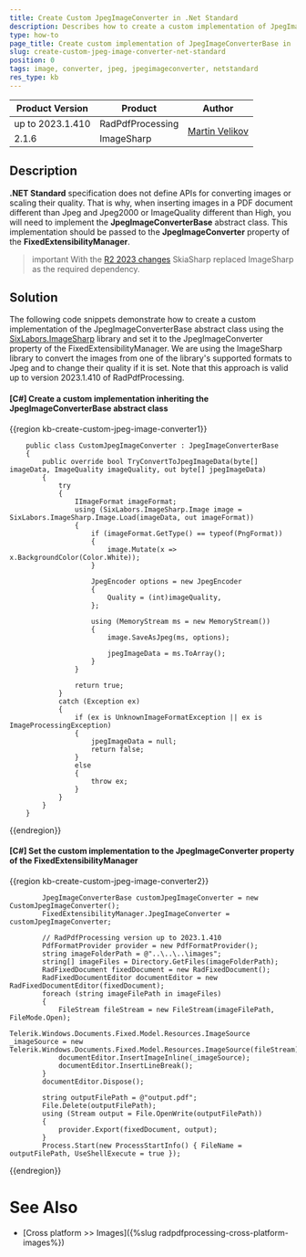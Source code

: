 ```yaml
---
title: Create Custom JpegImageConverter in .Net Standard
description: Describes how to create a custom implementation of JpegImageConverterBase in .Net Standard.
type: how-to
page_title: Create custom implementation of JpegImageConverterBase in .Net Standard
slug: create-custom-jpeg-image-converter-net-standard
position: 0
tags: image, converter, jpeg, jpegimageconverter, netstandard
res_type: kb
---
```


<table>
<thead>
<tr>
<th>Product Version</th>
<th>Product</th>
<th>Author</th>
</tr>
</thead>
<tbody>
<tr>
<td>up to 2023.1.410</td>
<td>RadPdfProcessing</td>
<td rowspan="2" ><a href="https://www.telerik.com/blogs/author/martin-velikov">Martin Velikov</a></td>
</tr>
<tr>
<td>2.1.6</td>
<td>ImageSharp</td>
</tr>
</tbody>
</table>

## Description

**.NET Standard** specification does not define APIs for converting images or scaling their quality. That is why, when inserting images in a PDF document different than Jpeg and Jpeg2000 or ImageQuality different than High, you will need to implement the **JpegImageConverterBase** abstract class. This implementation should be passed to the **JpegImageConverter** property of the **FixedExtensibilityManager**.

>important With the [R2 2023 changes](https://docs.telerik.com/devtools/document-processing/libraries/radpdfprocessing/changes-and-backward-compatibility/backward-compatibility#whats-different-in-2023-r2) SkiaSharp replaced ImageSharp as the required dependency.

## Solution

The following code snippets demonstrate how to create a custom implementation of the JpegImageConverterBase abstract class using the [SixLabors.ImageSharp](https://github.com/SixLabors/ImageSharp) library and set it to the JpegImageConverter property of the FixedExtensibilityManager. We are using the ImageSharp library to convert the images from one of the library's supported formats to Jpeg and to change their quality if it is set. Note that this approach is valid up to version 2023.1.410 of RadPdfProcessing.

#### __[C#] Create a custom implementation inheriting the JpegImageConverterBase abstract class__

{{region kb-create-custom-jpeg-image-converter1}}

        public class CustomJpegImageConverter : JpegImageConverterBase
        {
            public override bool TryConvertToJpegImageData(byte[] imageData, ImageQuality imageQuality, out byte[] jpegImageData)
            {
                try
                {
                    IImageFormat imageFormat;
                    using (SixLabors.ImageSharp.Image image = SixLabors.ImageSharp.Image.Load(imageData, out imageFormat))
                    {
                        if (imageFormat.GetType() == typeof(PngFormat))
                        {
                            image.Mutate(x => x.BackgroundColor(Color.White));
                        }

                        JpegEncoder options = new JpegEncoder
                        {
                            Quality = (int)imageQuality,
                        };

                        using (MemoryStream ms = new MemoryStream())
                        {
                            image.SaveAsJpeg(ms, options);

                            jpegImageData = ms.ToArray();
                        }
                    }

                    return true;
                }
                catch (Exception ex)
                {
                    if (ex is UnknownImageFormatException || ex is ImageProcessingException)
                    {
                        jpegImageData = null;
                        return false;
                    }
                    else
                    {
                        throw ex;
                    }
                }
            }
        }
 
{{endregion}}

#### __[C#] Set the custom implementation to the JpegImageConverter property of the FixedExtensibilityManager__

{{region kb-create-custom-jpeg-image-converter2}}

            JpegImageConverterBase customJpegImageConverter = new CustomJpegImageConverter();
            FixedExtensibilityManager.JpegImageConverter = customJpegImageConverter;

            // RadPdfProcessing version up to 2023.1.410
            PdfFormatProvider provider = new PdfFormatProvider();
            string imageFolderPath = @"..\..\..\images";
            string[] imageFiles = Directory.GetFiles(imageFolderPath);
            RadFixedDocument fixedDocument = new RadFixedDocument();
            RadFixedDocumentEditor documentEditor = new RadFixedDocumentEditor(fixedDocument);
            foreach (string imageFilePath in imageFiles)
            {
                FileStream fileStream = new FileStream(imageFilePath, FileMode.Open);
                Telerik.Windows.Documents.Fixed.Model.Resources.ImageSource _imageSource = new Telerik.Windows.Documents.Fixed.Model.Resources.ImageSource(fileStream);
                documentEditor.InsertImageInline(_imageSource);
                documentEditor.InsertLineBreak();
            }
            documentEditor.Dispose();
             
            string outputFilePath = @"output.pdf";
            File.Delete(outputFilePath);
            using (Stream output = File.OpenWrite(outputFilePath))
            {
                provider.Export(fixedDocument, output);
            }
            Process.Start(new ProcessStartInfo() { FileName = outputFilePath, UseShellExecute = true });

{{endregion}}


# See Also

- [Cross platform >> Images]({%slug radpdfprocessing-cross-platform-images%})
